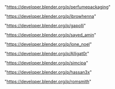 "https://developer.blender.org/p/perfumepackaging"

"https://developer.blender.org/p/ibrowhenna"

"https://developer.blender.org/p/gapolli"

"https://developer.blender.org/p/sayed_amin"

"https://developer.blender.org/p/lone_noel"

"https://developer.blender.org/p/Alligat0r"

"https://developer.blender.org/p/simcipa"

 
"https://developer.blender.org/p/hassan3x"


"https://developer.blender.org/p/romsmith"


 
